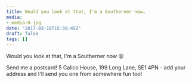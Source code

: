 ```yaml
---
title: Would you look at that, I'm a Southerner now…
media:
- media-0.jpg
date: "2017-03-18T15:39:45Z"
draft: false
tags: []
---
```

Would you look at that, I'm a Southerner now 😜



Send me a postcard\! 5 Calico House, 199 Long Lane, SE1 4PN - add your address and I'll send you one from somewhere fun too\!
